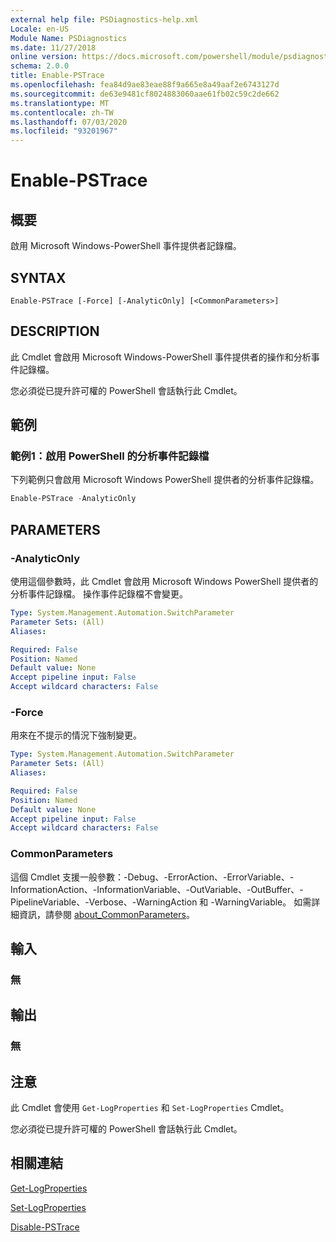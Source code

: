 ```yaml
---
external help file: PSDiagnostics-help.xml
Locale: en-US
Module Name: PSDiagnostics
ms.date: 11/27/2018
online version: https://docs.microsoft.com/powershell/module/psdiagnostics/enable-pstrace?view=powershell-7&WT.mc_id=ps-gethelp
schema: 2.0.0
title: Enable-PSTrace
ms.openlocfilehash: fea84d9ae83eae88f9a665e8a49aaf2e6743127d
ms.sourcegitcommit: de63e9481cf8024883060aae61fb02c59c2de662
ms.translationtype: MT
ms.contentlocale: zh-TW
ms.lasthandoff: 07/03/2020
ms.locfileid: "93201967"
---
```

# Enable-PSTrace

## 概要
啟用 Microsoft Windows-PowerShell 事件提供者記錄檔。

## SYNTAX

```
Enable-PSTrace [-Force] [-AnalyticOnly] [<CommonParameters>]
```

## DESCRIPTION

此 Cmdlet 會啟用 Microsoft Windows-PowerShell 事件提供者的操作和分析事件記錄檔。

您必須從已提升許可權的 PowerShell 會話執行此 Cmdlet。

## 範例

### 範例1：啟用 PowerShell 的分析事件記錄檔

下列範例只會啟用 Microsoft Windows PowerShell 提供者的分析事件記錄檔。

```powershell
Enable-PSTrace -AnalyticOnly
```

## PARAMETERS

### -AnalyticOnly

使用這個參數時，此 Cmdlet 會啟用 Microsoft Windows PowerShell 提供者的分析事件記錄檔。 操作事件記錄檔不會變更。

```yaml
Type: System.Management.Automation.SwitchParameter
Parameter Sets: (All)
Aliases:

Required: False
Position: Named
Default value: None
Accept pipeline input: False
Accept wildcard characters: False
```

### -Force

用來在不提示的情況下強制變更。

```yaml
Type: System.Management.Automation.SwitchParameter
Parameter Sets: (All)
Aliases:

Required: False
Position: Named
Default value: None
Accept pipeline input: False
Accept wildcard characters: False
```

### CommonParameters
這個 Cmdlet 支援一般參數：-Debug、-ErrorAction、-ErrorVariable、-InformationAction、-InformationVariable、-OutVariable、-OutBuffer、-PipelineVariable、-Verbose、-WarningAction 和 -WarningVariable。 如需詳細資訊，請參閱 [about_CommonParameters](https://go.microsoft.com/fwlink/?LinkID=113216)。

## 輸入

### 無

## 輸出

### 無

## 注意

此 Cmdlet 會使用 `Get-LogProperties` 和 `Set-LogProperties` Cmdlet。

您必須從已提升許可權的 PowerShell 會話執行此 Cmdlet。

## 相關連結

[Get-LogProperties](Get-LogProperties.md)

[Set-LogProperties](Set-LogProperties.md)

[Disable-PSTrace](Disable-PSTrace.md)
